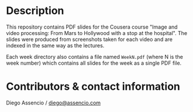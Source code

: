 # Description

This repository contains PDF slides for the Cousera course "Image and video
processing: From Mars to Hollywood with a stop at the hospital". The slides
were produced from screenshots taken for each video and are indexed
in the same way as the lectures.

Each week directory also contains a file named `WeekN.pdf` (where N is the week
number) which contains all slides for the week as a single PDF file.

# Contributors & contact information

Diego Assencio / diego@assencio.com
